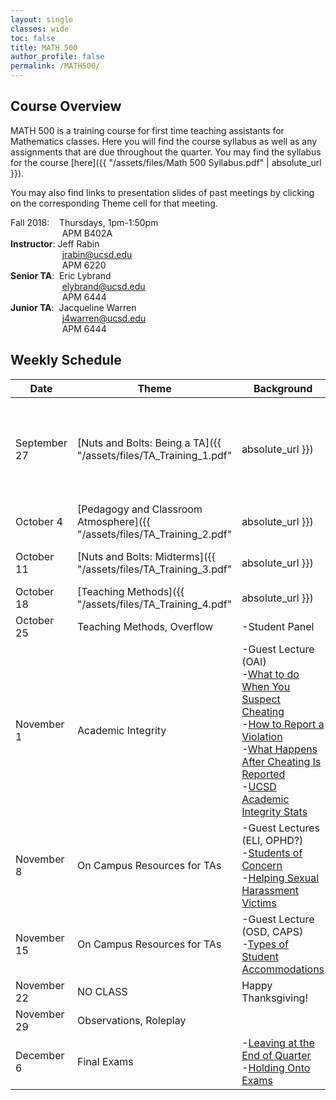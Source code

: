 ```yaml
---
layout: single
classes: wide
toc: false
title: MATH 500
author_profile: false
permalink: /MATH500/
---
```


## Course Overview

MATH 500 is a training course for first time teaching assistants for Mathematics classes. Here you will find the course syllabus as well as any assignments that are due throughout the quarter.
You may find the syllabus for the course [here]({{ "/assets/files/Math 500 Syllabus.pdf" | absolute_url }}).

You may also find links to presentation slides of past meetings by clicking on the
corresponding Theme cell for that meeting.

Fall 2018: &nbsp;&nbsp;&nbsp;Thursdays, 1pm-1:50pm  
&nbsp;&nbsp;&nbsp;&nbsp;&nbsp;&nbsp;&nbsp;&nbsp;&nbsp;&nbsp;&nbsp;&nbsp;&nbsp;&nbsp;&nbsp;&nbsp;&nbsp;&nbsp;&nbsp;&nbsp;&nbsp;APM B402A  
**Instructor**: Jeff Rabin  
&nbsp;&nbsp;&nbsp;&nbsp;&nbsp;&nbsp;&nbsp;&nbsp;&nbsp;&nbsp;&nbsp;&nbsp;&nbsp;&nbsp;&nbsp;&nbsp;&nbsp;&nbsp;&nbsp;&nbsp;&nbsp;jrabin@ucsd.edu  
&nbsp;&nbsp;&nbsp;&nbsp;&nbsp;&nbsp;&nbsp;&nbsp;&nbsp;&nbsp;&nbsp;&nbsp;&nbsp;&nbsp;&nbsp;&nbsp;&nbsp;&nbsp;&nbsp;&nbsp;&nbsp;APM 6220  
**Senior TA**: &nbsp;Eric Lybrand  
&nbsp;&nbsp;&nbsp;&nbsp;&nbsp;&nbsp;&nbsp;&nbsp;&nbsp;&nbsp;&nbsp;&nbsp;&nbsp;&nbsp;&nbsp;&nbsp;&nbsp;&nbsp;&nbsp;&nbsp;&nbsp;elybrand@ucsd.edu  
&nbsp;&nbsp;&nbsp;&nbsp;&nbsp;&nbsp;&nbsp;&nbsp;&nbsp;&nbsp;&nbsp;&nbsp;&nbsp;&nbsp;&nbsp;&nbsp;&nbsp;&nbsp;&nbsp;&nbsp;&nbsp;APM 6444  
**Junior TA**: &nbsp;Jacqueline Warren  
&nbsp;&nbsp;&nbsp;&nbsp;&nbsp;&nbsp;&nbsp;&nbsp;&nbsp;&nbsp;&nbsp;&nbsp;&nbsp;&nbsp;&nbsp;&nbsp;&nbsp;&nbsp;&nbsp;&nbsp;&nbsp;j4warren@ucsd.edu   
&nbsp;&nbsp;&nbsp;&nbsp;&nbsp;&nbsp;&nbsp;&nbsp;&nbsp;&nbsp;&nbsp;&nbsp;&nbsp;&nbsp;&nbsp;&nbsp;&nbsp;&nbsp;&nbsp;&nbsp;&nbsp;APM 6444  



## Weekly Schedule

| Date                   | Theme                            | Background                | Homework           |
| -----------------------| -------------------------------- | ------------------------- | ------------------ |
| September 27           | [Nuts and Bolts: Being a TA]({{ "/assets/files/TA_Training_1.pdf" | absolute_url }})	    | -[List of Responsibilities](http://www.math.ucsd.edu/~seniorta/Policies/TADuties.pdf)<br>-[Before the Quarter Starts](http://www.math.ucsd.edu/~seniorta/Gettingstarted/preparation.html)<br> -[Your First Section](http://www.math.ucsd.edu/~seniorta/Gettingstarted/firstsection.html) <br> -[How to Use Gradescope](https://math.ucsd.edu/resources/instructor-resources/gradescope/index.html)<br> -[How to Use TritonEd](https://blink.ucsd.edu/faculty/instruction/tritoned/use/index.html)<br> -[Writing a Teaching Statement](https://www.ams.org/notices/201501/rnoti-p59.pdf) <br> -[Example Teaching Statement]({{ "/assets/files/LS_teaching_statement.pdf" | absolute_url }})| Read your list of responsibilities (see first link). Write a teaching statement. Due October 4th. |
| October 4              | [Pedagogy and Classroom Atmosphere]({{ "/assets/files/TA_Training_2.pdf" | absolute_url }})| 					        |
| October 11             | [Nuts and Bolts: Midterms]({{ "/assets/files/TA_Training_3.pdf" | absolute_url }})		    | -[Proctoring](http://www.math.ucsd.edu/~seniorta/Gettingstarted/exams-proctoring.html)<br>-[Grading Exams](http://www.math.ucsd.edu/~seniorta/Gettingstarted/exams-grading.html)<br> -[Returning Exams](http://www.math.ucsd.edu/~seniorta/Gettingstarted/exams-returning.html) | |
| October 18             | [Teaching Methods]({{ "/assets/files/TA_Training_4.pdf" | absolute_url }})	  				| -Guest Lecture (Todd Kemp)| Read [this article]({{ "/assets/files/Mason&WatsonChapter.pdf" | absolute_url }})	. Submit 1 or 2 paragraphs on Gradescope reflecting on the piece. Due next week. No late submissions.
| October 25             | Teaching Methods, Overflow       | -Student Panel			| Begin observing other TAs. Finish by November 15th. |
| November 1             | Academic Integrity	            | -Guest Lecture	(OAI) <br> -[What to do When You Suspect Cheating](https://academicintegrity.ucsd.edu/take-action/report-cheating/guidelines.html) <br> -[How to Report a Violation](https://academicintegrity.ucsd.edu/take-action/report-cheating/index.html)	<br>-[What Happens After Cheating Is Reported](https://academicintegrity.ucsd.edu/process/after-report.html#A-formal-Academic-Integrity-Rev)<br> -[UCSD Academic Integrity Stats](https://academicintegrity.ucsd.edu/about/reports.html)   |
| November 8             | On Campus Resources for TAs		| -Guest Lectures (ELI, OPHD?) <br> -[Students of Concern](https://blink.ucsd.edu/instructors/advising/concern/index.html)<br> -[Helping Sexual Harassment Victims](http://sos.ucsd.edu/get-help/help-someone.html)|
| November 15            | On Campus Resources for TAs		| -Guest Lecture	(OSD, CAPS) <br> -[Types of Student Accommodations](https://disabilities.ucsd.edu/students/typesaccommodations.html)		| Rewrite teaching statement. |
| November 22            | NO CLASS				            | Happy Thanksgiving!	    |
| November 29            | Observations, Roleplay			| 						    |
| December 6             | Final Exams			            | -[Leaving at the End of Quarter](http://www.math.ucsd.edu/~seniorta/Policies/leaving.html)<br> -[Holding Onto Exams](http://www.math.ucsd.edu/~seniorta/Policies/exams.html)| |
